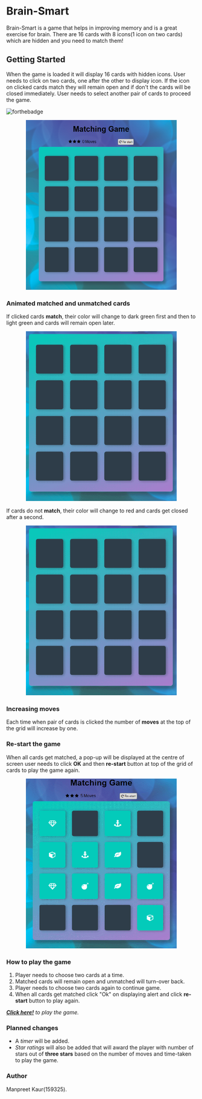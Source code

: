 # Brain-Smart
Brain-Smart is a game that helps in improving memory and is a great exercise for brain. There are 16 cards with 8 icons(1 icon on two cards) which are hidden and you need to match them!
## Getting Started
When the game is loaded it will display 16 cards with hidden icons. User needs to click on two cards, one after the other to display icon. If the icon on clicked cards match they will remain open and if don't the cards will be closed immediately. User needs to select another pair of cards to proceed the game.

![forthebadge](https://forthebadge.com/images/badges/built-with-love.svg)

<p align="center"><img src="images/memoryGame.png" width="400px" height="450px"></p>

### Animated matched  and unmatched cards
If clicked cards **match**, their color will change to dark green first and then to light green and cards will remain open later.
<p align="center"><img src="images/match.gif" width="400px" height="450px"></p>

If cards do not **match**, their color will change to red and cards get closed after a second.
<p align="center"><img src="images/unmatch.gif" width="400px" height="450px"></p>

### Increasing moves
Each time when pair of cards is clicked the number of __moves__  at the top of the grid will increase by one.

### Re-start the game
When all cards get matched, a pop-up will be displayed at the centre of screen user needs to click __OK__  and then __re-start__ button at top of the grid of cards to play the game again.
<p align="center"><img src="images/restart.gif" width="400px" height="450px"></p>

### How to play the game
1. Player needs to choose two cards at a time.
2. Matched cards will remain open and unmatched will turn-over back.
3. Player needs to choose two cards again to continue game.
4. When all cards get matched click "Ok" on displaying alert and click __re-start__ button to play again.

 *__[Click here!](https://mpreetkaur.github.io/Brain-Smart/)__ to play the game.*
### Planned changes
* A *timer* will be added.
* *Star ratings* will also be added that will award the player with number of stars out of __three stars__ based on the number of moves and time-taken to play the game.
### Author
Manpreet Kaur(159325).












